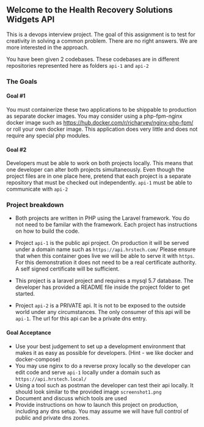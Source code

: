 ## Welcome to the Health Recovery Solutions Widgets API

 
This is a devops interview project. The goal of this assignment is to test for creativity in solving a common problem. There are no right answers. We are more interested in the approach.

You have been given 2 codebases. These codebases are in different
repositories represented here as folders `api-1` and `api-2`


### The Goals

#### Goal #1

You must containerize these two applications to be shippable to production
as separate docker images. You may consider using a php-fpm-nginx docker image such as https://hub.docker.com/r/richarvey/nginx-php-fpm/ or roll your own docker image.
This application does very little and does not require any special php modules.


#### Goal #2

Developers must be able to work on both projects locally. This means that one developer
can alter both projects simultaneously. Even though the project files are in one place here, pretend that each project is a separate repository that must be checked out independently.
`api-1` must be able to communicate with `api-2`

### Project breakdown

- Both projects are written in PHP using the Laravel framework. You do not need to be familar with the framework. Each project has instructions on how to build the code.
- Project `api-1` is the public api project. On production it will be served under a domain name such as `https://api.hrstech.com/`
Please ensure that when this container goes live we will be able to serve it with `https`. For this demonstration it does not need to be a real certificate authority. A self signed certificate will be sufficient.

- This project is a laravel project and requires a mysql 5.7 database. The developer has provided a README file inside the project folder to get started.

- Project `api-2` is a PRIVATE api. It is not to be exposed to the outside world under any circumstances. The only consumer of this api will be `api-1`. The url for this api can be a private dns entry.


#### Goal Acceptance

- Use your best judgement to set up a development environment that makes it as easy as possible for developers. (Hint - we like docker and docker-compose)
- You may use nginx to do a reverse proxy locally so the developer can edit code and serve `api-1` locally under a domain such as `https://api.hrstech.local/`
- Using a tool such as postman the developer can test their api locally. It should look similar to the provided image `screenshot1.png`
- Document and discuss which tools are used
- Provide instructions on how to launch this project on production, including any dns setup. You may assume we will have full control of public and private dns zones.
